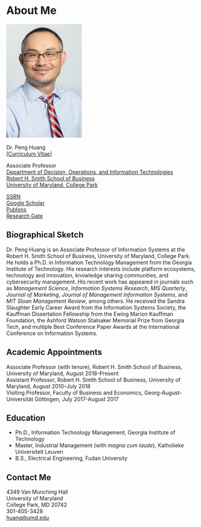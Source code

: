 # About Me

![portrait](./uploads/2022/01/Huang_Peng-01Oct19-024-200x300.jpg)

Dr. Peng Huang  
\[[Curriculum Vitae](./uploads/2022/02/cv.pdf)\]

Associate Professor  
[Department of Decision, Operations, and Information Technologies](https://www.rhsmith.umd.edu/faculty-research/academic-departments/decision-operations-information-technologies)  
[Robert H. Smith School of Business](https://www.rhsmith.umd.edu/)  
[University of Maryland, College Park](https://umd.edu)

[SSRN](http://papers.ssrn.com/sol3/cf_dev/AbsByAuth.cfm?per_id=890498)  
[Google Scholar](http://scholar.google.com/citations?user=Ntu1BwgAAAAJ)  
[Publons](https://publons.com/researcher/2021674/peng-huang)  
[Research Gate](https://www.researchgate.net/profile/Peng_Huang4)

## Biographical Sketch

Dr. Peng Huang is an Associate Professor of Information Systems at the Robert H. Smith School of Business, University of Maryland, College Park. He holds a Ph.D. in Information Technology Management from the Georgia Institute of Technology. His research interests include platform ecosystems, technology and innovation, knowledge sharing communities, and cybersecurity management. His recent work has appeared in journals such as *Management Science*, *Information Systems Research*, *MIS Quarterly*, *Journal of Marketing*, *Journal of Management Information Systems*, and *MIT Sloan Management Review*, among others. He received the Sandra Slaughter Early Career Award from the Information Systems Society, the Kauffman Dissertation Fellowship from the Ewing Marion Kauffman Foundation, the Ashford Watson Stalnaker Memorial Prize from Georgia Tech, and multiple Best Conference Paper Awards at the International Conference on Information Systems.

## Academic Appointments

<i class='fa fa-briefcase'></i> Associate Professor (with tenure), Robert H. Smith School of Business, University of Maryland, August 2018-Present  
<i class='fa fa-briefcase'></i> Assistant Professor, Robert H. Smith School of Business, University of Maryland, August 2010–July 2018  
<i class='fa fa-briefcase'></i> Visiting Professor, Faculty of Business and Economics, Georg-August-Universität Göttingen, July 2017-August 2017

## Education

- Ph.D., Information Technology Management, Georgia Institute of Technology  
- Master, Industrial Management (with *magna cum laude*), Katholieke Universiteit Leuven  
- B.S., Electrical Engineering, Fudan University

## Contact Me

 4349 Van Munching Hall  
 University of Maryland  
 College Park, MD 20742  
 301-405-3428  
 <huang@umd.edu>
